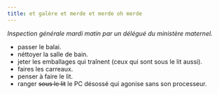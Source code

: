 ```yaml
---
title: et galère et merde et merde oh merde
---
```


_Inspection générale mardi matin par un délégué du ministère maternel._

* passer le balai.   
* néttoyer la salle de bain.   
* jeter les emballages qui traînent (ceux qui sont sous le lit aussi).   
* faires les carreaux.   
* penser à faire le lit.   
* ranger <s>sous le lit</s> le PC désossé qui agonise sans son processeur.

